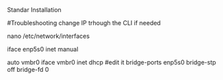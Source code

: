 Standar Installation


#Troubleshooting 
change IP trhough the CLI if needed


nano /etc/network/interfaces


iface enp5s0 inet manual

auto vmbr0
iface vmbr0 inet dhcp       #edit it
    bridge-ports enp5s0
    bridge-stp off
bridge-fd 0
